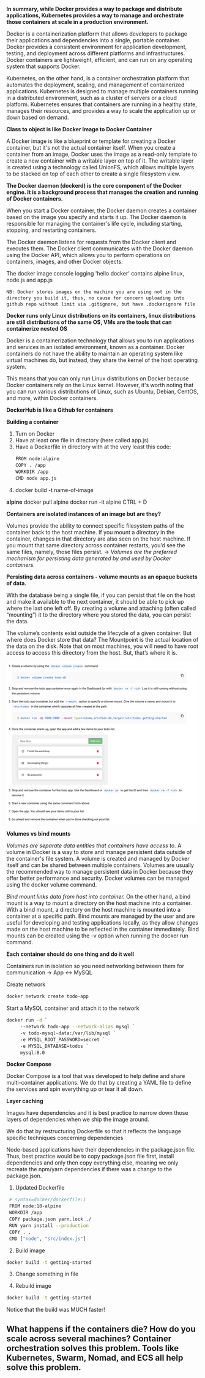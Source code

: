 **In summary, while Docker provides a way to package and distribute applications, Kubernetes provides a way to manage and orchestrate those containers at scale in a production environment.** 

Docker is a containerization platform that allows developers to package their applications and dependencies into a single, portable container. Docker provides a consistent environment for application development, testing, and deployment across different platforms and infrastructures. Docker containers are lightweight, efficient, and can run on any operating system that supports Docker.

Kubernetes, on the other hand, is a container orchestration platform that automates the deployment, scaling, and management of containerized applications. Kubernetes is designed to manage multiple containers running in a distributed environment, such as a cluster of servers or a cloud platform. Kubernetes ensures that containers are running in a healthy state, manages their resources, and provides a way to scale the application up or down based on demand.

**Class to object is like Docker Image to Docker Container**

A Docker image is like a blueprint or template for creating a Docker container, but it's not the actual container itself. When you create a container from an image, Docker uses the image as a read-only template to create a new container with a writable layer on top of it. The writable layer is created using a technology called UnionFS, which allows multiple layers to be stacked on top of each other to create a single filesystem view.

**The Docker daemon (dockerd) is the core component of the Docker engine. It is a background process that manages the creation and running of Docker containers.**

When you start a Docker container, the Docker daemon creates a container based on the image you specify and starts it up. The Docker daemon is responsible for managing the container's life cycle, including starting, stopping, and restarting containers.

The Docker daemon listens for requests from the Docker client and executes them. The Docker client communicates with the Docker daemon using the Docker API, which allows you to perform operations on containers, images, and other Docker objects.


The docker image console logging 'hello docker' contains alpine linux, node.js and app.js

    NB: Docker stores images on the machine you are using not in the directory you build it, thus, no cause for concern uploading into github repo without limit via .gitignore, but have .dockerignore file

**Docker runs only Linux distributions on its containers, linux distributions are still distributions of the same OS, VMs are the tools that can containerize nested OS**

Docker is a containerization technology that allows you to run applications and services in an isolated environment, known as a container. Docker containers do not have the ability to maintain an operating system like virtual machines do, but instead, they share the kernel of the host operating system.

This means that you can only run Linux distributions on Docker because Docker containers rely on the Linux kernel. However, it's worth noting that you can run various distributions of Linux, such as Ubuntu, Debian, CentOS, and more, within Docker containers.

**DockerHub is like a Github for containers**

**Building a container**

1. Turn on Docker
2. Have at least one file in directory (here called app.js)
3. Have a Dockerfile in directory with at the very least this code:
    ```sh
    FROM node:alpine
    COPY . /app
    WORKDIR /app
    CMD node app.js
    ```
4. docker build -t name-of-image

**alpine**
    docker pull alpine
    docker run -it alpine
    CTRL + D

**Containers are isolated instances of an image but are they?**

Volumes provide the ability to connect specific filesystem paths of the container back to the host machine. If you mount a directory in the container, changes in that directory are also seen on the host machine. If you mount that same directory across container restarts, you’d see the same files, namely, those files persist. -> *Volumes are the preferred mechanism for persisting data generated by and used by Docker containers.*

**Persisting data across containers - volume mounts as an opaque buckets of data.**

With the database being a single file, if you can persist that file on the host and make it available to the next container, it should be able to pick up where the last one left off. By creating a volume and attaching (often called “mounting”) it to the directory where you stored the data, you can persist the data. 

The volume’s contents exist outside the lifecycle of a given container. But where does Docker store that data?
The Mountpoint is the actual location of the data on the disk. Note that on most machines, you will need to have root access to access this directory from the host. But, that’s where it is.

![alt text](https://github.com/VasilGVasilev/devops/blob/main/volumes.png)

**Volumes vs bind mounts**

*Volumes are separate data entities that containers have access to.*
A volume in Docker is a way to store and manage persistent data outside of the container's file system. A volume is created and managed by Docker itself and can be shared between multiple containers. Volumes are usually the recommended way to manage persistent data in Docker because they offer better performance and security. Docker volumes can be managed using the docker volume command.

*Bind mount links data from host into container.*
On the other hand, a bind mount is a way to mount a directory on the host machine into a container. With a bind mount, a directory on the host machine is mounted into a container at a specific path. Bind mounts are managed by the user and are useful for developing and testing applications locally, as they allow changes made on the host machine to be reflected in the container immediately. Bind mounts can be created using the -v option when running the docker run command.

**Each container should do one thing and do it well**

Containers run in isolation so you need networking betweeen them for communication -> App <-> MySQL

Create network
```sh
docker network create todo-app
```

Start a MySQL container and attach it to the network
```sh
docker run -d `
     --network todo-app --network-alias mysql `
     -v todo-mysql-data:/var/lib/mysql `
     -e MYSQL_ROOT_PASSWORD=secret `
     -e MYSQL_DATABASE=todos `
     mysql:8.0
```

**Docker Compose**

Docker Compose is a tool that was developed to help define and share multi-container applications. We do that by creating a YAML file to define the services and spin everything up or tear it all down.

**Layer caching**

Images have dependencies and it is best practice to narrow down those layers of dependencies when we ship the image around.

We do that by restructuring Dockerfile so that it reflects the language specific techniques concerning dependencies

Node-based applications have their dependencies in the package.json file. Thus, best practice would be to copy package.json file first, install dependencies and only then copy everything else, meaning we only recreate the npm/yarn dependencies if there was a change to the package.json.

1. Updated Dockerfile 

```sh
 # syntax=docker/dockerfile:1
 FROM node:18-alpine
 WORKDIR /app
 COPY package.json yarn.lock ./
 RUN yarn install --production
 COPY . .
 CMD ["node", "src/index.js"]
 ```

2. Build image

```sh
docker build -t getting-started
```

3. Change something in file

4. Rebuild image

```sh
docker build -t getting-started
```

Notice that the build was MUCH faster! 


## What happens if the containers die? How do you scale across several machines? Container orchestration solves this problem. Tools like Kubernetes, Swarm, Nomad, and ECS all help solve this problem.